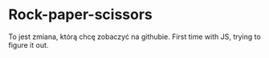 # Rock-paper-scissors

To jest zmiana, którą chcę zobaczyć na githubie.
First time with JS, trying to figure it out. 
